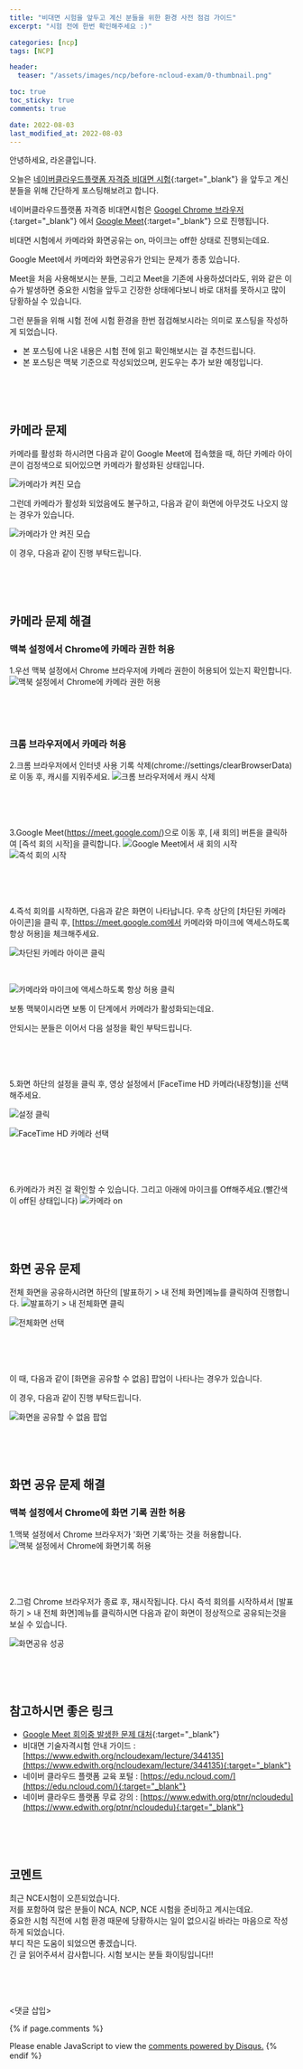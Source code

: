 ```yaml
---
title: "비대면 시험을 앞두고 계신 분들을 위한 환경 사전 점검 가이드"
excerpt: "시험 전에 한번 확인해주세요 :)"

categories: [ncp]
tags: [NCP]

header:
  teaser: "/assets/images/ncp/before-ncloud-exam/0-thumbnail.png" 

toc: true
toc_sticky: true
comments: true

date: 2022-08-03
last_modified_at: 2022-08-03
---
```



안녕하세요, 라온클입니다.

오늘은 [네이버클라우드플랫폼 자격증 비대면 시험](https://www.edwith.org/ncloudexam/lecture/344135){:target="_blank"} 을 앞두고 계신 분들을 위해 간단하게 포스팅해보려고 합니다.

네이버클라우드플랫폼 자격증 비대면시험은 [Googel Chrome 브라우저](https://www.google.com/intl/ko_kr/chrome/){:target="_blank"} 에서 [Google Meet](https://meet.google.com/){:target="_blank"} 으로 진행됩니다.

비대면 시험에서 카메라와 화면공유는 on, 마이크는 off한 상태로 진행되는데요.

Google Meet에서 카메라와 화면공유가 안되는 문제가 종종 있습니다.

Meet을 처음 사용해보시는 분들, 그리고 Meet을 기존에 사용하셨더라도, 위와 같은 이슈가 발생하면 중요한 시험을 앞두고 긴장한 상태에다보니 바로 대처를 못하시고 많이 당황하실 수 있습니다.

그런 분들을 위해 시험 전에 시험 환경을 한번 점검해보시라는 의미로 포스팅을 작성하게 되었습니다.

* 본 포스팅에 나온 내용은 시험 전에 읽고 확인해보시는 걸 추천드립니다.
* 본 포스팅은 맥북 기준으로 작성되었으며, 윈도우는 추가 보완 예정입니다.

<br>
<br>
<br>

## 카메라 문제

카메라를 활성화 하시려면 다음과 같이 Google Meet에 접속했을 때, 하단 카메라 아이콘이 검정색으로 되어있으면 카메라가 활성화된 상태입니다.

![카메라가 켜진 모습](/assets/images/ncp/before-ncloud-exam/1-camera-on.png "카메라가 켜진 모습")


그런데 카메라가 활성화 되었음에도 불구하고, 다음과 같이 화면에 아무것도 나오지 않는 경우가 있습니다.


![카메라가 안 켜진 모습](/assets/images/ncp/before-ncloud-exam/1-camera-issue.png "카메라가 안 켜진 모습")



이 경우, 다음과 같이 진행 부탁드립니다.

<br>
<br>
<br>

## 카메라 문제 해결
### 맥북 설정에서 Chrome에 카메라 권한 허용

1.우선 맥북 설정에서 Chrome 브라우저에 카메라 권한이 허용되어 있는지 확인합니다.
![맥북 설정에서 Chrome에 카메라 권한 허용](/assets/images/ncp/before-ncloud-exam/1-camera-trouble-shoot-in-mac.png "맥북 설정에서 Chrome에 카메라 권한 허용")


<br>
<br>
<br>

### 크롬 브라우저에서 카메라 허용

2.크롬 브라우저에서 인터넷 사용 기록 삭제(chrome://settings/clearBrowserData)로 이동 후, 캐시를 지워주세요.
![크롬 브라우저에서 캐시 삭제](/assets/images/ncp/before-ncloud-exam/2-camera-trouble-shoot-in-chrome-clear-cache.png "크롬 브라우저에서 캐시 삭제")

<br>
<br>
<br>

3.Google Meet(https://meet.google.com/)으로 이동 후, [새 회의] 버튼을 클릭하여 [즉석 회의 시작]을 클릭합니다.
![Google Meet에서 새 회의 시작](/assets/images/ncp/before-ncloud-exam/3-camera-trouble-shoot-google-meet.png "Google Meet에서 새 회의 시작")
![즉석 회의 시작](/assets/images/ncp/before-ncloud-exam/3-camera-trouble-shoot-start-meet.png "즉석 회의 시작")

<br>
<br>
<br>

4.즉석 회의를 시작하면, 다음과 같은 화면이 나타납니다. 우측 상단의 [차단된 카메라 아이콘]을 클릭 후, [https://meet.google.com에서 카메라와 마이크에 액세스하도록 항상 허용]을 체크해주세요.


![차단된 카메라 아이콘 클릭](/assets/images/ncp/before-ncloud-exam/4-camera-trouble-shoot-click-camera-icon.png "차단된 카메라 아이콘 클릭")

<br>

![카메라와 마이크에 액세스하도록 항상 허용 클릭](/assets/images/ncp/before-ncloud-exam/4-camera-trouble-shoot-allow-camera.png "카메라와 마이크에 액세스하도록 항상 허용 클릭")





보통 맥북이시라면 보통 이 단계에서 카메라가 활성화되는데요. 

안되시는 분들은 이어서 다음 설정을 확인 부탁드립니다.

<br>
<br>
<br>


5.화면 하단의 설정을 클릭 후, 영상 설정에서 [FaceTime HD 카메라(내장형)]을 선택해주세요.

![설정 클릭](/assets/images/ncp/before-ncloud-exam/5-camera-trouble-shoot-click-setting.png "설정 클릭")

![FaceTime HD 카메라 선택](/assets/images/ncp/before-ncloud-exam/5-camera-trouble-shoot-choose-facetime-camera.png "FaceTime HD 카메라 선택")

<br>
<br>
<br>

6.카메라가 켜진 걸 확인할 수 있습니다. 그리고 아래에 마이크를 Off해주세요.(빨간색이 off된 상태입니다)
![카메라 on](/assets/images/ncp/before-ncloud-exam/6-camera-trouble-shoot-completed-and-mic-off.png "카메라 on")


<br>
<br>
<br>

## 화면 공유 문제

전체 화면을 공유하시려면 하단의 [발표하기 > 내 전체 화면]메뉴를 클릭하여 진행합니다.
![발표하기 > 내 전체화면 클릭](/assets/images/ncp/before-ncloud-exam/7-how-to-screen-share-1.png "발표하기 > 내 전체화면 클릭")

![전체화면 선택](/assets/images/ncp/before-ncloud-exam/7-how-to-screen-share-2.png "전체화면 선택")

<br>
<br>
<br>


이 때, 다음과 같이 [화면을 공유할 수 없음] 팝업이 나타나는 경우가 있습니다.

이 경우, 다음과 같이 진행 부탁드립니다.






![화면을 공유할 수 없음 팝업](/assets/images/ncp/before-ncloud-exam/7-screen-share-issue.png "화면을 공유할 수 없음 팝업")

<br>
<br>
<br>

## 화면 공유 문제 해결

### 맥북 설정에서 Chrome에 화면 기록 권한 허용

1.맥북 설정에서 Chrome 브라우저가 '화면 기록'하는 것을 허용합니다.
![맥북 설정에서 Chrome에 화면기록 허용](/assets/images/ncp/before-ncloud-exam/8-screen-share-trouble-shoot.png "맥북 설정에서 Chrome에 화면기록 허용")


<br>
<br>
<br>

2.그럼 Chrome 브라우저가 종료 후, 재시작됩니다. 다시 즉석 회의를 시작하셔서 [발표하기 > 내 전체 화면]메뉴를 클릭하시면 다음과 같이 화면이 정상적으로 공유되는것을 보실 수 있습니다.

![화면공유 성공](/assets/images/ncp/before-ncloud-exam/9-screen-share-trouble-shoot-completed.png "화면공유 성공")

<br>
<br>
<br>

## 참고하시면 좋은 링크
* [Google Meet 회의중 발생한 문제 대처](https://support.google.com/meet/answer/10621292?hl=ko#zippy=%2Cchrome%EC%97%90%EC%84%9C-%EC%B9%B4%EB%A9%94%EB%9D%BC%EC%97%90-%EC%95%A1%EC%84%B8%EC%8A%A4%ED%95%98%EB%8F%84%EB%A1%9D-%ED%97%88%EC%9A%A9%ED%95%98%EA%B8%B0){:target="_blank"}
* 비대면 기술자격시험 안내 가이드 : [https://www.edwith.org/ncloudexam/lecture/344135](https://www.edwith.org/ncloudexam/lecture/344135){:target="_blank"}
* 네이버 클라우드 플랫폼 교육 포털 : [https://edu.ncloud.com/](https://edu.ncloud.com/){:target="_blank"}
* 네이버 클라우드 플랫폼  무료 강의 : [https://www.edwith.org/ptnr/ncloudedu](https://www.edwith.org/ptnr/ncloudedu){:target="_blank"}

<br>
<br>
<br>

## 코멘트

최근 NCE시험이 오픈되었습니다. <br>
저를 포함하여 많은 분들이 NCA, NCP, NCE 시험을 준비하고 계시는데요. <br>
중요한 시험 직전에 시험 환경 때문에 당황하시는 일이 없으시길 바라는 마음으로 작성하게 되었습니다. <br>
부디 작은 도움이 되었으면 좋겠습니다.
<br>
긴 글 읽어주셔서 감사합니다.
시험 보시는 분들 화이팅입니다!!

<br>
<br>
<br>

<댓글 삽입>

{% if page.comments %}
<div id="disqus_thread"></div>
<script>
    (function() { // DON'T EDIT BELOW THIS LINE
    var d = document, s = d.createElement('script');
    s.src = 'https://lifeoncloud-github-io.disqus.com/embed.js';
    s.setAttribute('data-timestamp', +new Date());
    (d.head || d.body).appendChild(s);
    })();
</script>
<noscript>Please enable JavaScript to view the <a href="https://disqus.com/?ref_noscript">comments powered by Disqus.</a></noscript>
{% endif %}
